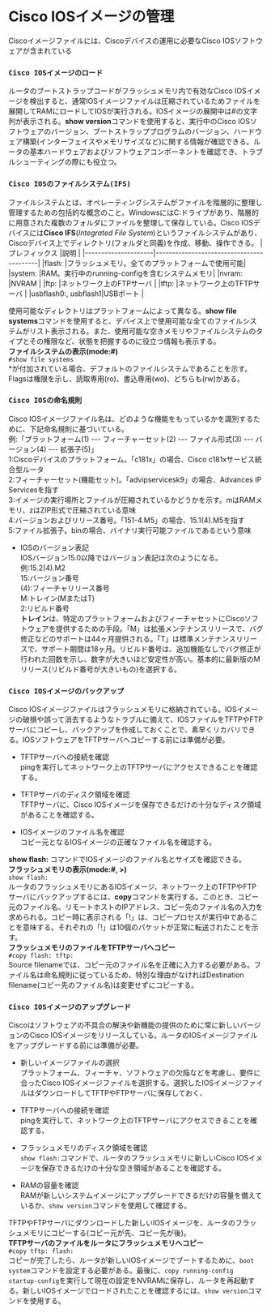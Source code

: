 # Cisco IOSイメージの管理
Ciscoイメージファイルには、Ciscoデバイスの運用に必要なCisco IOSソフトウェアが含まれている

### `Cisco IOSイメージのロード`
ルータのブートストラップコードがフラッシュメモリ内で有効なCisco IOSイメージを検出すると、通常IOSイメージファイルは圧縮されているためファイルを展開してRAMにロードしてIOSが実行される。IOSイメージの展開中は#の文字列が表示される。**show version**コマンドを使用すると、実行中のCisco IOSソフトウェアのバージョン、ブートストラッププログラムのバージョン、ハードウェア構築(インターフェイスやメモリサイズなど)に関する情報が確認できる。ルータの基本ハードウェアおよびソフトウェアコンポーネントを確認でき、トラブルシューティングの際にも役立つ。

### `Cisco IOSのファイルシステム(IFS)`
ファイルシステムとは、オペレーティングシステムがファイルを階層的に整理し管理するための包括的な概念のこと。WindowsにはC:ドライブがあり、階層的に用意された複数のフォルダにファイルを整理して保存している。Cisco IOSデバイスには**Cisco IFS**(*Integrated File System*)というファイルシステムがあり、Ciscoデバイス上でディレクトリ(フォルダと同義)を作成、移動、操作できる。
|プレフィックス          |説明                                      |
|---------------------|------------------------------------------|
|flash:               |フラッシュメモリ。全てのプラットフォームで使用可能|
|system:              |RAM。実行中のrunning-configを含むシステムメモリ|
|nvram:               |NVRAM                                     |
|ftp:                 |ネットワーク上のFTPサーバ                     |
|tftp:                |ネットワーク上のTFTPサーバ                    |
|usbflash0:, usbflash1|USBポート                                   |

使用可能なディレクトリはプラットフォームによって異なる。**show file systems**コマンドを使用すると、デバイス上で使用可能な全てのファイルシステムがリスト表示される。また、使用可能な空きメモリやファイルシステムのタイプとその権限など、状態を把握するのに役立つ情報も表示する。  
**ファイルシステムの表示(mode:#)**  
`#show file systems`  
*が付加されている場合、デフォルトのファイルシステムであることを示す。Flagsは権限を示し、読取専用(ro)、書込専用(wo)、どちらも(rw)がある。

### `Cisco IOSの命名規則`
Cisco IOSイメージファイル名は、どのような機能をもっているかを識別するために、下記命名規則に基づいている。  
例:「プラットフォーム(1) --- フィーチャーセット(2) --- ファイル形式(3) --- バージョン(4) --- 拡張子(5)」  
1:Ciscoデバイスのプラットフォーム。「c181x」の場合、Cisco c181xサービス統合型ルータ  
2:フィーチャーセット(機能セット)。「advipservicesk9」の場合、Advances IP Servicesを指す  
3:イメージの実行場所とファイルが圧縮されているかどうかを示す。mはRAMメモリ、zはZIP形式で圧縮されている意味  
4:バージョンおよびリリース番号。「151-4.M5」の場合、15.1(4).M5を指す  
5:ファイル拡張子。binの場合、バイナリ実行可能ファイルであるという意味

- IOSのバージョン表記  
IOSバージョン15.0以降ではバージョン表記は次のようになる。  
例:15.2(4).M2  
15:バージョン番号  
(4):フィーチャリリース番号  
M:トレイン(MまたはT)  
2:リビルド番号  
**トレイン**は、特定のプラットフォームおよびフィーチャセットにCiscoソフトウェアを提供するための手段。「M」は拡張メンテナンスリリースで、バグ修正などのサポートは44ヶ月提供される。「T」は標準メンテナンスリリースで、サポート期間は18ヶ月。リビルド番号は、追加機能なしでバグ修正が行われた回数を示し、数字が大きいほど安定性が高い。基本的に最新版のMリリース(リビルド番号が大きいもの)を選択する。

### `Cisco IOSイメージのバックアップ`
Cisco IOSイメージファイルはフラッシュメモリに格納されている。IOSイメージの破損や誤って消去するようなトラブルに備えて、IOSファイルをTFTPやFTPサーバにコピーし、バックアップを作成しておくことで、素早くリカバリできる。IOSソフトウェアをTFTPサーバへコピーする前には準備が必要。

- TFTPサーバへの接続を確認  
pingを実行してネットワーク上のTFTPサーバにアクセスできることを確認する。

- TFTPサーバのディスク領域を確認  
TFTPサーバに、Cisco IOSイメージを保存できるだけの十分なディスク領域があることを確認する。

- IOSイメージのファイル名を確認  
コピー元となるIOSイメージの正確なファイル名を確認する。

**show flash:** コマンドでIOSイメージのファイル名とサイズを確認できる。  
**フラッシュメモリの表示(mode:#, >)**  
`show flash:`  
ルータのフラッシュメモリにあるIOSイメージ、ネットワーク上のTFTPやFTPサーバにバックアップするには、**copy**コマンドを実行する。このとき、コピー元のファイル名、リモートホストのIPアドレス、コピー先のファイル名の入力を求められる。コピー時に表示される「!」は、コピープロセスが実行中であることを意味する。それぞれの「!」は10個のパケットが正常に転送されたことを示す。  
**フラッシュメモリのファイルをTFTPサーバへコピー**  
`#copy flash: tftp:`  
Source filenameでは、コピー元のファイル名を正確に入力する必要がある。ファイル名は命名規則に従っているため、特別な理由がなければDestination filename(コピー先のファイル名)は変更せずにコピーする。

### `Cisco IOSイメージのアップグレード`
Ciscoはソフトウェアの不具合の解決や新機能の提供のために常に新しいバージョンのCisco IOSイメージをリリースしている。ルータのIOSイメージファイルをアップグレードする前には準備が必要。

- 新しいイメージファイルの選択  
プラットフォーム、フィーチャ、ソフトウェアの欠陥などを考慮し、要件に合ったCisco IOSイメージファイルを選択する。選択したIOSイメージファイルはダウンロードしてTFTPやFTPサーバに保存しておく、

- TFTPサーバへの接続を確認  
pingを実行して、ネットワーク上のTFTPサーバにアクセスできることを確認する、

- フラッシュメモリのディスク領域を確認  
`show flash:`コマンドで、ルータのフラッシュメモリに新しいCisco IOSイメージを保存できるだけの十分な空き領域があることを確認する。

- RAMの容量を確認  
RAMが新しいシステムイメージにアップグレードできるだけの容量を備えているか、`show version`コマンドを使用して確認する。

TFTPやFTPサーバにダウンロードした新しいIOSイメージを、ルータのフラッシュメモリにコピーする(コピー元が先、コピー先が後)。  
**TFTPサーバのファイルをルータにフラッシュメモリへコピー**  
`#copy tftp: flash:`  
コピーが完了したら、ルータが新しいIOSイメージでブートするために、`boot system`コマンドを設定する必要がある。最後に、`copy running-config startup-config`を実行して現在の設定をNVRAMに保存し、ルータを再起動する。新しいIOSイメージでロードされたことを確認するには、`show version`コマンドを使用する。
